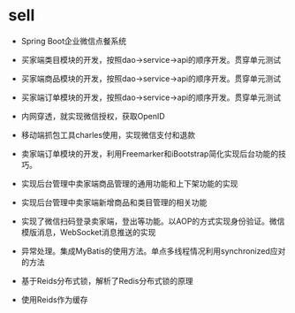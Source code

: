 # sell
- Spring Boot企业微信点餐系统

- 买家端类目模块的开发，按照dao->service->api的顺序开发。贯穿单元测试

- 买家端商品模块的开发，按照dao->service->api的顺序开发。贯穿单元测试

- 买家端订单模块的开发，按照dao->service->api的顺序开发。贯穿单元测试

- 内网穿透，就实现微信授权，获取OpenID

- 移动端抓包工具charles使用，实现微信支付和退款

- 卖家端订单模块的开发，利用Freemarker和iBootstrap简化实现后台功能的技巧。

- 实现后台管理中卖家端商品管理的通用功能和上下架功能的实现

- 实现后台管理中卖家端新增商品和类目管理的相关功能

- 实现了微信扫码登录卖家端，登出等功能。以AOP的方式实现身份验证。微信模版消息，WebSocket消息推送的实现

- 异常处理。集成MyBatis的使用方法。单点多线程情况利用synchronized应对的方法

- 基于Reids分布式锁，解析了Redis分布式锁的原理

- 使用Reids作为缓存